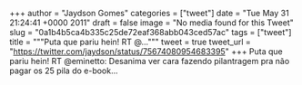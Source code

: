 
+++
author = "Jaydson Gomes"
categories = ["tweet"]
date = "Tue May 31 21:24:41 +0000 2011"
draft = false
image = "No media found for this Tweet"
slug = "0a1b4b5ca4b335c25de72eaf368abb043ced57ac"
tags = ["tweet"]
title = """Puta que pariu hein! RT @..."""
tweet = true
tweet_url = "https://twitter.com/jaydson/status/75674080954683395"
+++
Puta que pariu hein! RT @eminetto: Desanima ver cara fazendo pilantragem pra não pagar os 25 pila do e-book...
